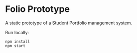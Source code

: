# Folio Prototype

A static prototype of a Student Portfolio management system.

Run locally:

```
npm install
npm start
```
